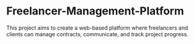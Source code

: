 # Freelancer-Management-Platform
This project aims to create a web-based platform where freelancers and clients can manage contracts, communicate, and track project progress.
